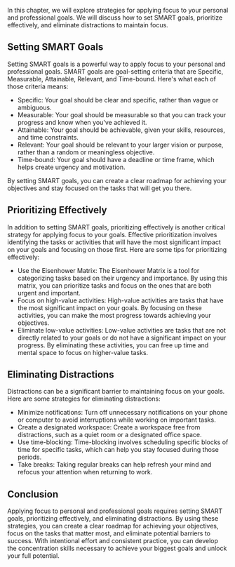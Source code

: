 
In this chapter, we will explore strategies for applying focus to your personal and professional goals. We will discuss how to set SMART goals, prioritize effectively, and eliminate distractions to maintain focus.

Setting SMART Goals
-------------------

Setting SMART goals is a powerful way to apply focus to your personal and professional goals. SMART goals are goal-setting criteria that are Specific, Measurable, Attainable, Relevant, and Time-bound. Here's what each of those criteria means:

* Specific: Your goal should be clear and specific, rather than vague or ambiguous.
* Measurable: Your goal should be measurable so that you can track your progress and know when you've achieved it.
* Attainable: Your goal should be achievable, given your skills, resources, and time constraints.
* Relevant: Your goal should be relevant to your larger vision or purpose, rather than a random or meaningless objective.
* Time-bound: Your goal should have a deadline or time frame, which helps create urgency and motivation.

By setting SMART goals, you can create a clear roadmap for achieving your objectives and stay focused on the tasks that will get you there.

Prioritizing Effectively
------------------------

In addition to setting SMART goals, prioritizing effectively is another critical strategy for applying focus to your goals. Effective prioritization involves identifying the tasks or activities that will have the most significant impact on your goals and focusing on those first. Here are some tips for prioritizing effectively:

* Use the Eisenhower Matrix: The Eisenhower Matrix is a tool for categorizing tasks based on their urgency and importance. By using this matrix, you can prioritize tasks and focus on the ones that are both urgent and important.
* Focus on high-value activities: High-value activities are tasks that have the most significant impact on your goals. By focusing on these activities, you can make the most progress towards achieving your objectives.
* Eliminate low-value activities: Low-value activities are tasks that are not directly related to your goals or do not have a significant impact on your progress. By eliminating these activities, you can free up time and mental space to focus on higher-value tasks.

Eliminating Distractions
------------------------

Distractions can be a significant barrier to maintaining focus on your goals. Here are some strategies for eliminating distractions:

* Minimize notifications: Turn off unnecessary notifications on your phone or computer to avoid interruptions while working on important tasks.
* Create a designated workspace: Create a workspace free from distractions, such as a quiet room or a designated office space.
* Use time-blocking: Time-blocking involves scheduling specific blocks of time for specific tasks, which can help you stay focused during those periods.
* Take breaks: Taking regular breaks can help refresh your mind and refocus your attention when returning to work.

Conclusion
----------

Applying focus to personal and professional goals requires setting SMART goals, prioritizing effectively, and eliminating distractions. By using these strategies, you can create a clear roadmap for achieving your objectives, focus on the tasks that matter most, and eliminate potential barriers to success. With intentional effort and consistent practice, you can develop the concentration skills necessary to achieve your biggest goals and unlock your full potential.
